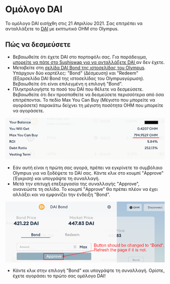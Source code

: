# Ομόλογο DAI

Το ομόλογο DAI εισήχθη στις 21 Απριλίου 2021. Σας επιτρέπει να ανταλλάξετε το [DAI](https://www.coingecko.com/en/coins/dai) με εκπτωτικό OHM στο Olympus.

## Πώς να δεσμεύσετε

* Βεβαιωθείτε ότι έχετε DAI στο πορτοφόλι σας. Για παράδειγμα, [μπορείτε να πάτε στο Sushiswap για να ανταλλάξετε DAI ](https://app.sushi.com/swap?inputCurrency=\&outputCurrency=0x6b175474e89094c44da98b954eedeac495271d0f)αν δεν έχετε.
* Μεταβείτε στη [σελίδα DAI Bond της ιστοσελίδας του Olympus](https://app.olympusdao.finance/#/bonds/dai). Υπάρχουν δύο καρτέλες: "Bond" (Δέσμευση) και "Redeem" (Εξαρσελίδα DAI Bond της ιστοσελίδας του Olympusγύρωση). Βεβαιωθείτε ότι είναι επιλεγμένη η επιλογή "Bond".
* Πληκτρολογήστε το ποσό του DAI που θέλετε να δεσμεύσετε. Βεβαιωθείτε ότι δεν προσπαθείτε να δεσμεύσετε περισσότερα από όσα επιτρέπονται. Το πεδίο Max You Can Buy (Μέγιστο που μπορείτε να αγοράσετε) παρακάτω δείχνει τη μέγιστη ποσότητα OHM που μπορείτε να αγοράσετε.

![Μπορείτε να αγοράσετε μόνο μέχρι ένα ορισμένο ποσό OHM](<../../.gitbook/assets/image (9) (1) (1) (1).png>)

* Εάν αυτή είναι η πρώτη σας αγορά, πρέπει να εγκρίνετε το συμβόλαιο Olympus για να ξοδέψετε το DAI σας. Κάντε κλικ στο κουμπί "Approve" (Έγκριση) και υπογράψτε τη συναλλαγή.
* Μετά την επιτυχή επεξεργασία της συναλλαγής "Approve", ανανεώστε τη σελίδα. Το κουμπί "Approve" θα πρέπει πλέον να έχει αλλάξει και να εμφανίζει την ένδειξη "Bond".

![Ανανεώστε τη σελίδα μετά τη διαδικασία έγκρισης token](<../../.gitbook/assets/image (14) (1) (1).png>)

* Κάντε κλικ στην επιλογή "Bond" και υπογράψτε τη συναλλαγή. Ορίστε, έχετε αγοράσει το πρώτο σας ομόλογο DAI!
